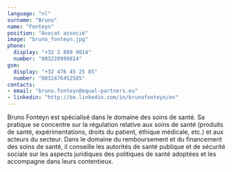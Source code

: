 ```yaml
---
language: "nl"
surname: "Bruno"
name: "Fonteyn"
position: "Avocat associé"
image: "bruno_fonteyn.jpg"
phone:
  display: "+32 2 899 9814"
  number: "003228999814"
gsm:
  display: "+32 476 45 25 85"
  number: "0032476452585"
contacts:
- email: "bruno.fonteyn@equal-partners.eu"
- linkedin: "http://be.linkedin.com/in/brunofonteyn/en"
---
```

Bruno Fonteyn est spécialisé dans le domaine des soins de santé. Sa pratique se concentre sur la régulation relative aux soins de santé (produits de santé, expérimentations, droits du patient, éthique médicale, etc.) et aux acteurs du secteur. Dans le domaine du remboursement et du financement des soins de santé, il conseille les autorités de santé publique et de sécurité sociale sur les aspects juridiques des politiques de santé adoptées et les accompagne dans leurs contentieux.